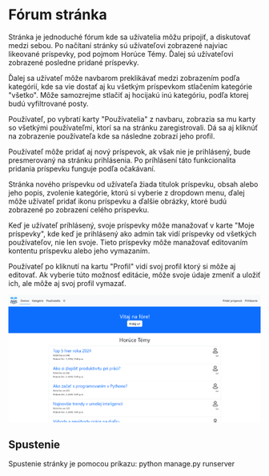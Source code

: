 # Fórum stránka
Stránka je jednoduché fórum kde sa užívatelia môžu pripojiť, a diskutovať medzi sebou.
Po načítaní stránky sú užívateľovi zobrazené najviac likeované príspevky, pod pojmom Horúce Témy.
Ďalej sú užívateľovi zobrazené posledne pridané príspevky.

Ďalej sa užívateľ môže navbarom preklikávať medzi zobrazením podľa kategórií, kde sa vie dostať aj ku všetkým príspevkom
stlačením kategórie "všetko". Môže samozrejme stlačiť aj hocijakú inú kategóriu, podľa ktorej budú vyfiltrované posty.

Používateľ, po vybratí karty "Používatelia" z navbaru, zobrazia sa mu karty so všetkými používateľmi, ktorí sa na stránku
zaregistrovali. Dá sa aj kliknúť na zobrazenie používateľa kde sa následne zobrazí jeho profil.

Používateľ môže pridať aj nový príspevok, ak však nie je prihlásený, bude presmerovaný na stránku prihlásenia.
Po príhlásení táto funkcionalita pridania príspevku funguje podľa očakávaní.

Stránka nového príspevku od užívateľa žiada titulok príspevku, obsah alebo jeho popis, zvolenie kategórie, ktorú si vyberie
z dropdown menu, ďalej môže užívateľ pridať ikonu príspevku a ďalšie obrázky, ktoré budú zobrazené po zobrazení celého príspevku.

Keď je užívateľ príhlásený, svoje príspevky môže manažovať v karte "Moje príspevky", kde keď je prihlásený ako admin tak vidí príspevky
od všetkých používateľov, nie len svoje. Tieto príspevky môže manažovať editovaním kontentu príspevku alebo jeho vymazaním.

Používateľ po kliknutí na kartu "Profil" vidí svoj profil ktorý si môže aj editovať. Ak vyberie túto možnosť editácie,
môže svoje údaje zmeniť a uložiť ich, ale môže aj svoj profil vymazať.

![alt text](https://github.com/jantakac/VAII-semestralka/blob/main/readme_screenshot.PNG)

## Spustenie
Spustenie stránky je pomocou príkazu:
python manage.py runserver
